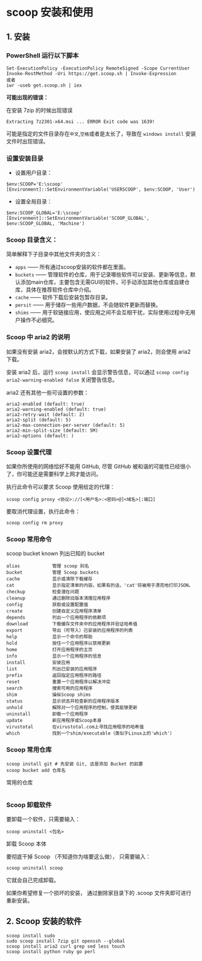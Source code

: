 # scoop 安装和使用

## 1. 安装

### PowerShell 运行以下脚本

```PS1
Set-ExecutionPolicy -ExecutionPolicy RemoteSigned -Scope CurrentUser
Invoke-RestMethod -Uri https://get.scoop.sh | Invoke-Expression
或者
iwr -useb get.scoop.sh | iex
```

**可能出现的错误：**

在安装 7zip 的时候出现错误

`Extracting 7z2301-x64.msi ... ERROR Exit code was 1639!`

可能是指定的文件目录存在`中文`,`空格`或者是太长了，导致在 `windows install` 安装文件时出现错误。

### 设置安装目录

- 设置用户目录：

```PS1
$env:SCOOP='E:\scoop'
[Environment]::SetEnvironmentVariable('USERSCOOP', $env:SCOOP, 'User')
```

- 设置全局目录：

```PS1
$env:SCOOP_GLOBAL='E:\scoop'
[Environment]::SetEnvironmentVariable('SCOOP_GLOBAL', $env:SCOOP_GLOBAL, 'Machine')
```


### Scoop 目录含义：

简单解释下子目录中其他文件夹的含义：

- `apps` —— 所有通过scoop安装的软件都在里面。
- `buckets` —— 管理软件的仓库，用于记录哪些软件可以安装、更新等信息，默认添加main仓库，主要包含无需GUI的软件，可手动添加其他仓库或自建仓库，具体在推荐软件仓库中介绍。
- `cache` —— 软件下载后安装包暂存目录。
- `persit` —— 用于储存一些用户数据，不会随软件更新而替换。
- `shims` —— 用于软链接应用，使应用之间不会互相干扰，实际使用过程中无用户操作不必细究。

### Scoop 中 aria2 的说明

如果没有安装 aria2，会按默认的方式下载，如果安装了 aria2，则会使用 aria2 下载。

安装 aria2 后，运行 `scoop install` 会显示警告信息，可以通过 `scoop config aria2-warning-enabled false` 关闭警告信息。

aria2 还有其他一些可设置的参数：

```PS1
aria2-enabled (default: true)                    
aria2-warning-enabled (default: true)             
aria2-retry-wait (default: 2)                     
aria2-split (default: 5)
aria2-max-connection-per-server (default: 5)
aria2-min-split-size (default: 5M)
aria2-options (default: )
```


### Scoop 设置代理

如果你所使用的网络恰好不能用 GitHub, 尽管 GitHub 被和谐的可能性已经很小了，你可能还是需要科学上网才能访问。

执行此命令可以要求 Scoop 使用给定的代理：

```PS1
scoop config proxy <协议>://[<用户名>:<密码>@]<域名>[:端口]
```

要取消代理设置，执行此命令：

```PS1
scoop config rm proxy
```

### Scoop 常用命令

scoop bucket known  列出已知的 bucket

```PS1
alias            管理 scoop 别名
bucket           管理 Scoop buckets
cache            显示或清除下载缓存
cat              显示指定清单的内容。如果有的话，'cat'将被用于漂亮地打印JSON。
checkup          检查潜在问题
cleanup          通过删除旧版本清理应用程序
config           获取或设置配置值
create           创建自定义应用程序清单
depends          列出一个应用程序的依赖项
download         下载缓存文件夹中的应用程序并验证哈希值
export           导出（可导入）已安装的应用程序的列表
help             显示一个命令的帮助
hold             按住一个应用程序以禁用更新
home             打开应用程序的主页
info             显示一个应用程序的信息
install          安装应用
list             列出已安装的应用程序
prefix           返回指定应用程序的路径
reset            重置一个应用程序以解决冲突
search           搜索可用的应用程序
shim             操纵Scoop shims
status           显示状态并检查新的应用程序版本
unhold           解除对一个应用程序的控制，使其能够更新
uninstall        卸载一个应用程序
update           新应用程序或Scoop本身
virustotal       在virustotal.com上寻找应用程序的哈希值
which            找到一个shim/executable（类似于Linux上的'which'）
```

### Scoop 常用仓库

```PS1
scoop install git # 先安装 Git, 这是添加 Bucket 的前置
scoop bucket add 仓库名
```
常用的仓库

```PS1

```

### Scoop 卸载软件

要卸载一个软件，只需要输入：

`scoop uninstall <包名>`

卸载 Scoop 本体

要彻底干掉 Scoop （不知道你为啥要这么做）， 只需要输入：

`scoop uninstall scoop`

它就会自己完成卸载。

如果你希望修复一个损坏的安装， 通过删除家目录下的 .scoop 文件夹即可进行重新安装。


## 2. Scoop 安装的软件

```PS1
scoop install sudo
sudo scoop install 7zip git openssh --global
scoop install aria2 curl grep sed less touch
scoop install python ruby go perl
```


